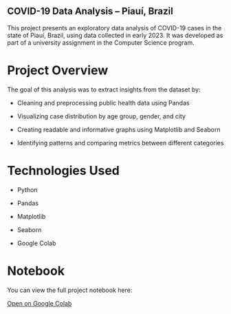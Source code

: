 ## COVID-19 Data Analysis – Piauí, Brazil

This project presents an exploratory data analysis of COVID-19 cases in the state of Piauí, Brazil, using data collected in early 2023. It was developed as part of a university assignment in the Computer Science program.



# Project Overview

The goal of this analysis was to extract insights from the dataset by:

- Cleaning and preprocessing public health data using Pandas

- Visualizing case distribution by age group, gender, and city

- Creating readable and informative graphs using Matplotlib and Seaborn

- Identifying patterns and comparing metrics between different categories



# Technologies Used

- Python

- Pandas

- Matplotlib

- Seaborn

- Google Colab



# Notebook

You can view the full project notebook here:

[Open on Google Colab](https://colab.research.google.com/drive/1CV095Aim-kGCaxL1h9QCIICY8qXH763O?usp=sharing)
